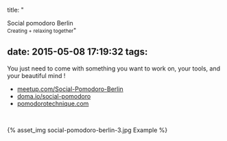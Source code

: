 title: "<div>Social pomodoro Berlin</div><small>Creating + relaxing together</small>"

date: 2015-05-08 17:19:32
tags:
---

<style>
.post-title small { font-weight: normal; }
.post-more-link {display: none}
</style>


<span></span>

<!-- more --> 

You just need to come with something you want to work on, your tools, and your beautiful mind !

* [meetup.com/Social-Pomodoro-Berlin](http://www.meetup.com/Social-Pomodoro-Berlin)
* [doma.io/social-pomodoro](http://doma.io/social-pomodoro)
* [pomodorotechnique.com](http://pomodorotechnique.com)

<br />

{% asset_img social-pomodoro-berlin-3.jpg Example %}
